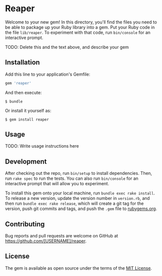 # Reaper

Welcome to your new gem! In this directory, you'll find the files you need to be able to package up your Ruby library into a gem. Put your Ruby code in the file `lib/reaper`. To experiment with that code, run `bin/console` for an interactive prompt.

TODO: Delete this and the text above, and describe your gem

## Installation

Add this line to your application's Gemfile:

```ruby
gem 'reaper'
```

And then execute:

    $ bundle

Or install it yourself as:

    $ gem install reaper

## Usage

TODO: Write usage instructions here

## Development

After checking out the repo, run `bin/setup` to install dependencies. Then, run `rake spec` to run the tests. You can also run `bin/console` for an interactive prompt that will allow you to experiment.

To install this gem onto your local machine, run `bundle exec rake install`. To release a new version, update the version number in `version.rb`, and then run `bundle exec rake release`, which will create a git tag for the version, push git commits and tags, and push the `.gem` file to [rubygems.org](https://rubygems.org).

## Contributing

Bug reports and pull requests are welcome on GitHub at https://github.com/[USERNAME]/reaper.

## License

The gem is available as open source under the terms of the [MIT License](https://opensource.org/licenses/MIT).
